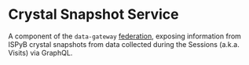 # Crystal Snapshot Service

A component of the `data-gateway` [federation](https://github.com/DiamondLightSource/data-gateway), exposing information from ISPyB crystal snapshots from data collected during the Sessions (a.k.a. Visits) via GraphQL.
